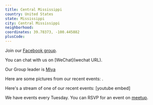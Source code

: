 ```yaml
---
title: Central Mississippi
country: United States
state: Mississippi
city: Central Mississippi
neighborhood: 
coordinates: 39.78373, -100.445882
plusCode:
---
```

Join our [Facebook group](https://www.facebook.com/groups/free.code.camp.central.mississippi).

You can chat with us on [WeChat](wechat URL).

Our Group leader is [Miya](freecodecamp.org/miya)

Here are some pictures from our recent events:
![]().

Here's a stream of one of our recent events:
[youtube embed]

We have events every Tuesday. You can RSVP for an event on [meetup](meetupurl).
